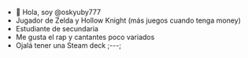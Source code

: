 - 👋 Hola, soy @oskyuby777
-  Jugador de Zelda y Hollow Knight (más juegos cuando tenga money)
-  Estudiante de secundaria
-  Me gusta el rap y cantantes poco variados
-  Ojalá tener una Steam deck ;---;
